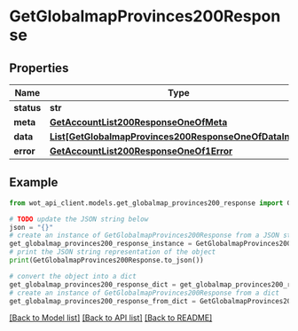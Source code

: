 # GetGlobalmapProvinces200Response


## Properties

Name | Type | Description | Notes
------------ | ------------- | ------------- | -------------
**status** | **str** |  | 
**meta** | [**GetAccountList200ResponseOneOfMeta**](GetAccountList200ResponseOneOfMeta.md) |  | 
**data** | [**List[GetGlobalmapProvinces200ResponseOneOfDataInner]**](GetGlobalmapProvinces200ResponseOneOfDataInner.md) |  | 
**error** | [**GetAccountList200ResponseOneOf1Error**](GetAccountList200ResponseOneOf1Error.md) |  | 

## Example

```python
from wot_api_client.models.get_globalmap_provinces200_response import GetGlobalmapProvinces200Response

# TODO update the JSON string below
json = "{}"
# create an instance of GetGlobalmapProvinces200Response from a JSON string
get_globalmap_provinces200_response_instance = GetGlobalmapProvinces200Response.from_json(json)
# print the JSON string representation of the object
print(GetGlobalmapProvinces200Response.to_json())

# convert the object into a dict
get_globalmap_provinces200_response_dict = get_globalmap_provinces200_response_instance.to_dict()
# create an instance of GetGlobalmapProvinces200Response from a dict
get_globalmap_provinces200_response_from_dict = GetGlobalmapProvinces200Response.from_dict(get_globalmap_provinces200_response_dict)
```
[[Back to Model list]](../README.md#documentation-for-models) [[Back to API list]](../README.md#documentation-for-api-endpoints) [[Back to README]](../README.md)


